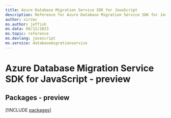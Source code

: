 ```yaml
---
title: Azure Database Migration Service SDK for JavaScript
description: Reference for Azure Database Migration Service SDK for JavaScript
author: xirzec
ms.author: jeffish
ms.data: 04/12/2023
ms.topic: reference
ms.devlang: javascript
ms.service: databasemigrationservice
---
```

# Azure Database Migration Service SDK for JavaScript - preview
## Packages - preview
[!INCLUDE [packages](database-migration-service-index.md)]